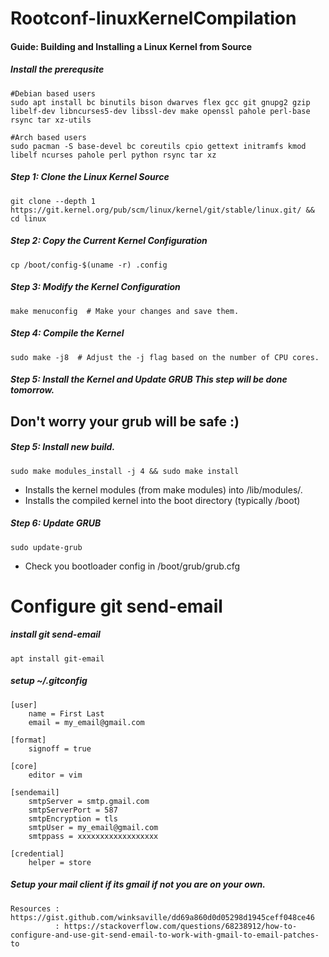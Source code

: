 # Rootconf-linuxKernelCompilation

#### Guide: Building and Installing a Linux Kernel from Source

##### Install the prerequsite
```
#Debian based users
sudo apt install bc binutils bison dwarves flex gcc git gnupg2 gzip libelf-dev libncurses5-dev libssl-dev make openssl pahole perl-base rsync tar xz-utils
```

```
#Arch based users
sudo pacman -S base-devel bc coreutils cpio gettext initramfs kmod libelf ncurses pahole perl python rsync tar xz
```

##### Step 1: Clone the Linux Kernel Source
```
git clone --depth 1 https://git.kernel.org/pub/scm/linux/kernel/git/stable/linux.git/ && cd linux
```

##### Step 2: Copy the Current Kernel Configuration
```
cp /boot/config-$(uname -r) .config
```

##### Step 3: Modify the Kernel Configuration
```
make menuconfig  # Make your changes and save them.
```

##### Step 4: Compile the Kernel
```
sudo make -j8  # Adjust the -j flag based on the number of CPU cores.
```

##### Step 5: Install the Kernel and Update GRUB This step will be done tomorrow.
## Don't worry your grub will be safe :)

##### Step 5: Install new build.
```
sudo make modules_install -j 4 && sudo make install
```
- Installs the kernel modules (from make modules) into /lib/modules/<kernel-version>.
- Installs the compiled kernel into the boot directory (typically /boot)

##### Step 6: Update GRUB
```
sudo update-grub
```
- Check you bootloader config in /boot/grub/grub.cfg










# Configure git send-email
##### install git send-email
```
apt install git-email
```
##### setup ~/.gitconfig
```
[user]
    name = First Last
    email = my_email@gmail.com

[format]
	signoff = true

[core]
	editor = vim

[sendemail]
    smtpServer = smtp.gmail.com
    smtpServerPort = 587
    smtpEncryption = tls
    smtpUser = my_email@gmail.com
    smtppass = xxxxxxxxxxxxxxxxxx

[credential]
    helper = store
```
##### Setup your mail client if its gmail if not you are on your own.
```
Resources : https://gist.github.com/winksaville/dd69a860d0d05298d1945ceff048ce46
          : https://stackoverflow.com/questions/68238912/how-to-configure-and-use-git-send-email-to-work-with-gmail-to-email-patches-to

```


